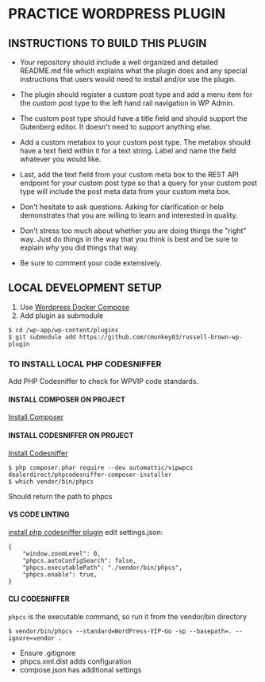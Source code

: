 # PRACTICE WORDPRESS PLUGIN

## INSTRUCTIONS TO BUILD THIS PLUGIN
- Your repository should include a well organized and detailed README.md file which explains what the plugin does and any special instructions that users would need to install and/or use the plugin.
- The plugin should register a custom post type and add a menu item for the custom post type to the left hand rail navigation in WP Admin.
- The custom post type should have a title field and should support the Gutenberg editor. It doesn't need to support anything else.
- Add a custom metabox to your custom post type. The metabox should have a text field within it for a text string. Label and name the field whatever you would like.
- Last, add the text field from your custom meta box to the REST API endpoint for your custom post type so that a query for your custom post type will include the post meta data from your custom meta box.

- Don't hesitate to ask questions. Asking for clarification or help demonstrates that you are willing to learn and interested in quality. 
- Don't stress too much about whether you are doing things the "right" way. Just do things in the way that you think is best and be sure to explain *why* you did things that way. 
- Be sure to comment your code extensively.

## LOCAL DEVELOPMENT SETUP
1. Use [Wordpress Docker Compose](https://github.com/nezhar/wordpress-docker-compose)
2. Add plugin as submodule
```
$ cd /wp-app/wp-content/plugins
$ git submodule add https://github.com/cmonkey03/russell-brown-wp-plugin
```

### TO INSTALL LOCAL PHP CODESNIFFER
Add PHP Codesniffer to check for WPVIP code standards.

#### INSTALL COMPOSER ON PROJECT
[Install Composer](https://getcomposer.org/download/)

#### INSTALL CODESNIFFER ON PROJECT
[Install Codesniffer](https://wpvip.com/documentation/how-to-install-php-code-sniffer-for-wordpress-vip/)
```
$ php composer.phar require --dev automattic/vipwpcs dealerdirect/phpcodesniffer-composer-installer
$ which vendor/bin/phpcs
```
Should return the path to phpcs

#### VS CODE LINTING
[install php codesniffer plugin](https://marketplace.visualstudio.com/items?itemName=ikappas.phpcs)
edit settings.json:
```
{
    "window.zoomLevel": 0,
    "phpcs.autoConfigSearch": false,
    "phpcs.executablePath": "./vendor/bin/phpcs",
    "phpcs.enable": true,
}
```

#### CLI CODESNIFFER
`phpcs` is the executable command, so run it from the vendor/bin directory
```
$ vendor/bin/phpcs --standard=WordPress-VIP-Go -sp --basepath=. --ignore=vendor .
```

- Ensure .gitignore
- phpcs.xml.dist adds configuration
- compose.json has additional settings
